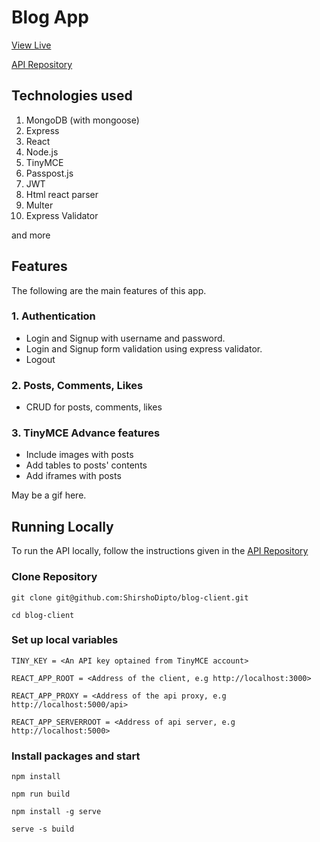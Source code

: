 # Blog App

[View Live](https://shirsho-blog.netlify.app)

[API Repository](https://github.com/ShirshoDipto/blog-api)

## Technologies used

1. MongoDB (with mongoose)
1. Express
1. React
1. Node.js
1. TinyMCE
1. Passpost.js
1. JWT
1. Html react parser
1. Multer
1. Express Validator

and more

## Features

The following are the main features of this app.

### 1. Authentication

- Login and Signup with username and password.
- Login and Signup form validation using express validator.
- Logout

### 2. Posts, Comments, Likes

- CRUD for posts, comments, likes

### 3. TinyMCE Advance features

- Include images with posts
- Add tables to posts' contents
- Add iframes with posts

May be a gif here.

## Running Locally

To run the API locally, follow the instructions given in the [API Repository](https://github.com/ShirshoDipto/blog-api)

### Clone Repository

```
git clone git@github.com:ShirshoDipto/blog-client.git
```

```
cd blog-client
```

### Set up local variables

```
TINY_KEY = <An API key optained from TinyMCE account>

REACT_APP_ROOT = <Address of the client, e.g http://localhost:3000>

REACT_APP_PROXY = <Address of the api proxy, e.g http://localhost:5000/api>

REACT_APP_SERVERROOT = <Address of api server, e.g http://localhost:5000>
```

### Install packages and start

```
npm install
```

```
npm run build
```

```
npm install -g serve
```

```
serve -s build
```
